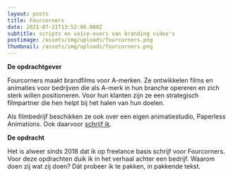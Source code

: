 ```yaml
---
layout: posts
title: Fourcorners
date: 2021-07-21T13:52:00.000Z
subtitle: scripts en voice-overs van branding video's
postimage: /assets/img/uploads/fourcorners.png
thumbnail: /assets/img/uploads/fourcorners.png
---
```

**De opdrachtgever**

Fourcorners maakt brandfilms voor A-merken. Ze ontwikkelen films en animaties voor bedrijven die als A-merk in hun branche opereren en zich sterk willen positioneren. Voor hun klanten zijn ze een strategisch filmpartner die hen helpt bij het halen van hun doelen.

Als filmbedrijf beschikken ze ook over een eigen animatiestudio, Paperless Animations. Ook daarvoor [schrijf ik](https://www.simonevanschip.nl/2021/07/21/paperless-animations/). 

**De opdracht**

Het is alweer sinds 2018 dat ik op freelance basis schrijf voor Fourcorners. Voor deze opdrachten duik ik in het verhaal achter een bedrijf. Waarom doen zij wat zij doen? Dát probeer ik te pakken, in pakkende tekst.